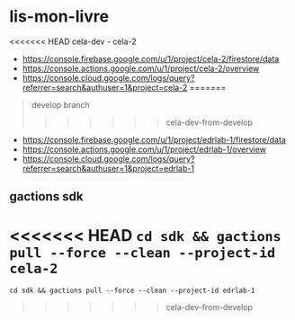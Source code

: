 # lis-mon-livre

<<<<<<< HEAD
cela-dev - cela-2

  - https://console.firebase.google.com/u/1/project/cela-2/firestore/data
  - https://console.actions.google.com/u/1/project/cela-2/overview
  - https://console.cloud.google.com/logs/query?referrer=search&authuser=1&project=cela-2
=======
> develop branch
>>>>>>> cela-dev-from-develop

  - https://console.firebase.google.com/u/1/project/edrlab-1/firestore/data
  - https://console.actions.google.com/u/1/project/edrlab-1/overview
  - https://console.cloud.google.com/logs/query?referrer=search&authuser=1&project=edrlab-1

## gactions sdk

<<<<<<< HEAD
`cd sdk && gactions pull --force --clean --project-id cela-2`
=======
`cd sdk && gactions pull --force --clean --project-id edrlab-1`
>>>>>>> cela-dev-from-develop
